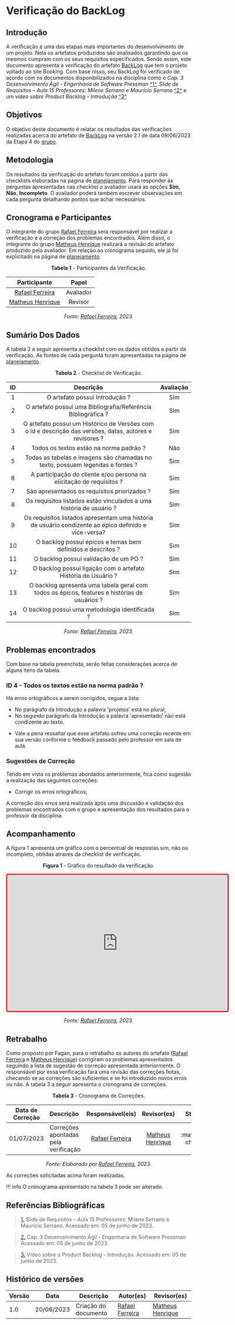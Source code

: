 # Verificação do BackLog

## Introdução
A verificação é uma das etapas mais importantes do desenvolvimento de um projeto. Nela os artefatos produzidos são analisados garantindo que os mesmos cumpram com os seus requisitos especificados. Sendo assim, este documento apresenta a verificação do artefato [BackLog](https://requisitos-de-software.github.io/2023.1-BilheteriaDigital/modelagem/agil/backlog/) que tem o projeto voltado ao site Booking. Com base nisso, seu BackLog foi verificado de acordo com os documentos disponibilizados na disciplina como o _Cap. 3 Desenvolvimento Ágil - Engenharia de Software Pressman_ <a id="FTF1" href="#FTF1Ref">^1^</a>, _Slide de Requisitos – Aula 15 Professores: Milene Serrano e Maurício Serrano_ <a id="FTF1" href="#FTF1Ref">^2^</a> e um _vídeo sobre Product Backlog - Introdução_ <a id="FTF1" href="#FTF1Ref">^3^</a>.

## Objetivos

O objetivo deste documento é relatar os resultados das verificações realizadas acerca do artefato de [BackLog](https://requisitos-de-software.github.io/2023.1-BilheteriaDigital/modelagem/agil/backlog/) na versão 2.1 de data 09/06/2023 da Etapa 4 do [grupo](https://github.com/Requisitos-de-Software/2023.1-BilheteriaDigital).

## Metodologia

Os resultados da verificação do artefato foram obtidos a partir das checklists elaboradas na página de [planejamento](../planejamento-verificacao-e4-grupo). Para responder às perguntas apresentadas nas checklist o avaliador usará as opções **Sim**, **Não**, **Incompleto**. O avaliador poderá também escrever observações em cada pergunta detalhando pontos que achar necessários.

## Cronograma e Participantes

O integrante do grupo [Rafael Ferreira](https://github.com/RafaelCLG0) será responsável por realizar a verificação e a correção dos problemas encontrados. Além disso, o integrante do grupo [Matheus Henrique](https://github.com/mathonaut) realizará a revisão do artefato produzido pelo avaliador. Em relação ao cronograma seguido, ele já foi explicitado na página de [planejamento](../planejamento-verificacao-e4-grupo).

<center>

**Tabela 1** - Participantes da Verificação.

|                   Participante                   |   Papel   |
| :----------------------------------------------: | :-------: |
| [Rafael Ferreira](https://github.com/RafaelCLG0) | Avaliador |
| [Matheus Henrique](https://github.com/mathonaut)|  Revisor  |

_Fonte: [Rafael Ferreira](https://github.com/RafaelCLG0), 2023._

</center>

## Sumário Dos Dados

A tabela 2 a seguir apresenta a checklist com os dados obtidos a partir da verificação. As fontes de cada pergunta foram apresentadas na página de [planejamento](../planejamento-verificacao-e2-grupo).

<center>

**Tabela 2** - Checklist de Verificação.

| ID  | Descrição     | Avaliação |
| :---: | :---------------------------------------------------------------------------------------------------------------: | :---------: |
| 1  | O artefato possui Introdução ?                                                                           | Sim       |
| 2  | O artefato possui uma Bibliografia/Referência Bibliográfica ?                                            | Sim       |
| 3  | O artefato possui um Histórico de Versões com o id e descrição das versões, datas, autores e revisores ? | Sim       |
| 4  | Todos os textos estão na norma padrão ?                                                                  | Não       |
| 5  | Todas as tabelas e imagens são chamadas no texto, possuem legendas e fontes ?                            | Sim       |
| 6  | A participação do cliente e/ou persona na elicitação de requisitos ?                                     | Sim       |
| 7  | São apresentados os requisitos priorizados ?                                                             | Sim       |
| 8  | Os requisitos listados estão vinculados a uma história de usuário ?                                      | Sim       |
| 9  | Os requisitos listados apresentam uma história de usuário condizente ao épico definido e vice-versa?     | Sim       |
| 10 | O backlog possui épicos e temas bem definidos e descritos ?                                              | Sim       |
| 11 | O backlog possui validação de um PO ?                                                                    | Sim       |
| 12 | O backlog possui ligação com o artefato História de Usuário ?                                            | Sim       |
| 13 | O backlog apresenta uma tabela geral com todos os épicos, features e histórias de usuários ?                                                                                                      | Sim       |
| 14  | O backlog possui uma metodologia identificada ?                                                         | Sim       |

_Fonte: [Rafael Ferreira](https://github.com/RafaelCLG0), 2023._

</center>

## Problemas encontrados
Com base na tabela preenchida, serão feitas considerações acerca de alguns itens da tabela.

### ID 4 - Todos os textos estão na norma padrão ?

Há erros ortográficos a serem corrigidos, segue a lista:
- No parágrafo da Introdução a palavra 'projetos' está no plural;
- No segundo parágrafo da Introdução a palavra 'apresentado' não está condizente ao texto.

* Vale a pena ressaltar que esse artefato sofreu uma correção recente em sua versão conforme o feedback passado pelo professor em sala de aula.

### Sugestões de Correção

Tendo em vista os problemas abordados anteriormente, fica como sugestão a realização das seguintes correções:

- Corrigir os erros ortográficos;

A correção dos erros será realizada após uma discussão e validação dos problemas encontrados com o grupo e apresentação dos resultados para o professor da disciplina.

## Acompanhamento

A figura 1 apresenta um gráfico com o percentual de respostas sim, não ou incompleto, obtidas através da checklist de verificação.

<center>

**Figura 1** - Gráfico do resultado da verificação.

<iframe style="border-radius: 5px; border:3px solid red" width="600" height="371" seamless frameborder="0" scrolling="no" src="https://docs.google.com/spreadsheets/d/e/2PACX-1vSWs8eg31c2-oQxuwxD9eeSYCMdpTouo8fxO41asW_45pB6Dxykjz4FRxfhHJITZ9BCShevDFBzLPo1/pubchart?oid=1533714939&amp;format=interactive"></iframe>

_Fonte: [Rafael Ferreira](https://github.com/RafaelCLG0), 2023._

</center>

## Retrabalho

Como proposto por Fagan, para o retrabalho os autores do artefato ([Rafael Ferreira](https://github.com/RafaelCLG0) e [Matheus Henrique](https://github.com/mathonaut)) corrigiram os problemas apresentados seguindo a lista de sugestão de correção apresentada anteriormente. O responsável por essa verificação fará uma revisão das correções feitas, checando se as correções são suficientes e se foi introduzido novos erros ou não. A tabela 3 a seguir apresenta o cronograma de correções.

<center>

**Tabela 3** - Cronograma de Correções.

| Data de Correção | Descrição                                                                    |                Responsável(eis)                |                   Revisor(es)                    |      Status      |
| ---------------- | :--------------------------------------------------------------------------- | :--------------------------------------------: | :----------------------------------------------: | :--------------: |
| 01/07/2023       | Correções apontadas pela verificação |  [Rafael Ferreira](https://github.com/RafaelCLG0) | [Matheus Henrique](https://github.com/mathonaut)| :material-check: |


_Fonte: Elaborado por [Rafael Ferreira](https://github.com/RafaelCLG0), 2023._

</center>

As correções solicitadas acima foram realizadas.

!!! info
    O cronograma apresentado na tabela 3 pode ser alterado.

## Referências Bibliográficas
> <a id="FTF1Ref" href="#FTF1">1.</a> Slide de Requisitos – Aula 15 Professores: Milene Serrano e Maurício Serrano. Acessado em: 05 de junho de 2023.

> <a id="FTF1Ref" href="#FTF1">2.</a> Cap. 3 Desenvolvimento Ágil - Engenharia de Software Pressman Acessado em: 05 de junho de 2023.

> <a id="FTF1Ref" href="#FTF1">3.</a> Vídeo sobre o Product Backlog - Introdução. Acessado em: 05 de junho de 2023.

## Histórico de versões

| Versão | Data       | Descrição                  | Autor(es)                                                                                    | Revisor(es)                                  |
| ------ | ---------- | -------------------------- | -------------------------------------------------------------------------------------------- | -------------------------------------------- |
| 1.0    | 20/06/2023 | Criação do documento | [Rafael Ferreira](https://github.com/RafaelCLG0)  | [Matheus Henrique](https://github.com/mathonaut) |
